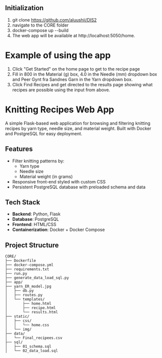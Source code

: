 ## Initialization 
1. git clone https://github.com/aluushii/DIS2
2. navigate to the CORE folder
3. docker-compose up --build
4. The web app will be available at http://localhost:5050/home.

# Example of using the app
1. Click "Get Started" on the home page to get to the recipe page
2. Fill in 800 in the Material (g) box, 4.0 in the Needle (mm) dropdown box and 
Peer Gynt fra Sandnes Garn in the Yarn dropdown box.
3. Click Find Recipes and get directed to the results page showing what recipes are possible using the input from above.


# Knitting Recipes Web App

A simple Flask-based web application for browsing and filtering knitting recipes by yarn type, needle size, and material weight. Built with Docker and PostgreSQL for easy deployment.

## Features

- Filter knitting patterns by:
  - Yarn type
  - Needle size
  - Material weight (in grams)
- Responsive front-end styled with custom CSS
- Persistent PostgreSQL database with preloaded schema and data

## Tech Stack

- **Backend**: Python, Flask
- **Database**: PostgreSQL
- **Frontend**: HTML/CSS
- **Containerization**: Docker + Docker Compose

## Project Structure

```plaintext
CORE/
├── Dockerfile
├── docker-compose.yml
├── requirements.txt
├── run.py
├── generate_data_load_sql.py
├── app/
├── yarn_ER_model.jpg
│   ├── db.py
│   ├── routes.py
│   └── templates/
│       ├── home.html
│       ├── recipe.html
│       └── results.html
├── static/
│   ├── css/
│   │   └── home.css
│   └── img/
├── data/
│   └── Final_recipees.csv
├── sql/
│   ├── 01_schema.sql
│   └── 02_data_load.sql
